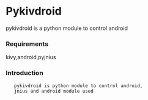 # Pykivdroid
pykivdroid is a python module to control android

### Requirements
  kivy,android,pyjnius
  

### Introduction
  ```
     pykivdroid is python module to control android,
     jnius and android module used 

  ```
   
